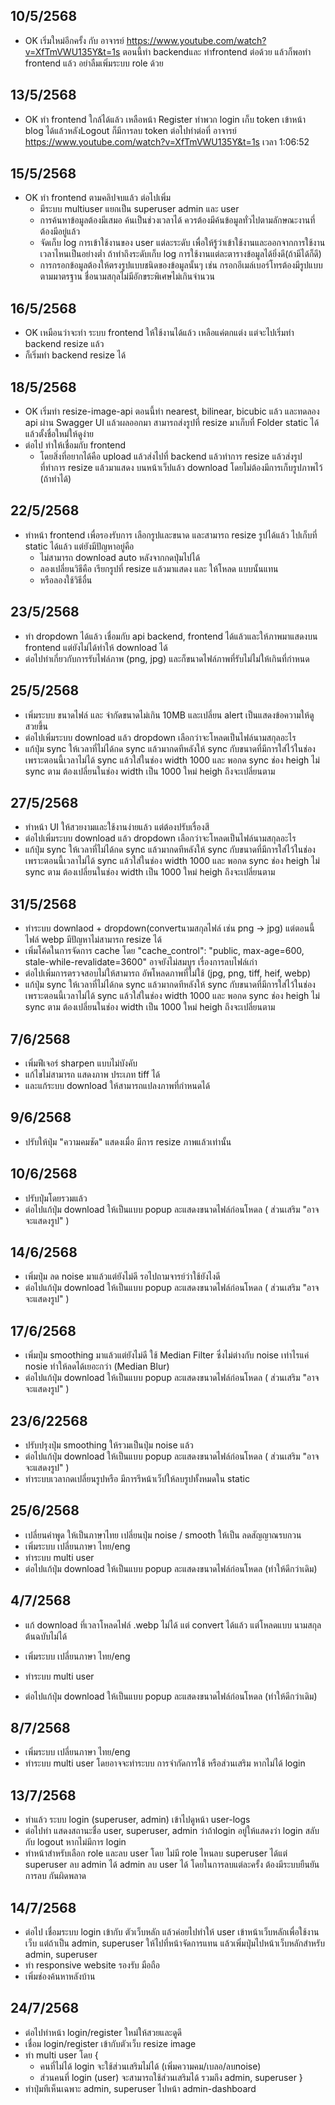 ## 10/5/2568
- OK เริ่มใหม่อีกครั้ง กับ อาจารย์ https://www.youtube.com/watch?v=XfTmVWU135Y&t=1s 
  ตอนนี้ทำ backendและ ทำfrontend ต่อด้วย
  แล้วก็พอทำ frontend แล้ว อย่าลืมเพิ่มระบบ role ด้วย

## 13/5/2568
- OK ทำ frontend ใกล้ได้แล้ว เหลือหน้า Register ทำพวก login เก็บ token เข้าหน้า blog ได้แล้วหลังLogout ก็มีการลบ token 
  ต่อไปทำต่อที่ อาจารย์ https://www.youtube.com/watch?v=XfTmVWU135Y&t=1s เวลา 1:06:52

## 15/5/2568
- OK ทำ frontend ตามคลิปจบแล้ว ต่อไปเพิ่ม
  - มีระบบ multiuser แยกเป็น superuser admin และ user
  - การค้นหาข้อมูลต้องมีเสมอ ค้นเป็นช่วงเวลาได้ ควรต้องมีค้นข้อมูลทั่วไปตามลักษณะงานที่ต้องมีอยู่แล้ว
  - จัดเก็บ log การเข้าใช้งานของ user แต่ละระดับ เพื่อให้รู้ว่าเข้าใช้งานและออกจากการใช้งานเวลาไหนเป็นอย่างต่ำ          ถ้าทำถึงระดับเก็บ log การใช้งานแต่ละตารางข้อมูลได้ยิ่งดี(ถ้ามีได้ก็ดี)
  - การกรอกข้อมูลต้องให้ตรงรูปแบบชนิดของข้อมูลนั้นๆ เช่น กรอกอีเมล์เบอร์โทรต้องมีรูปแบบตามมาตรฐาน ชื่อนามสกุลไม่มีอักขระพิเศษไม่เกินจำนวน

## 16/5/2568
- OK เหมือนว่าจะทำ ระบบ frontend ให้ใช้งานได้แล้ว เหลือแค่ตกแต่ง แต่จะไปเริ่มทำ backend resize แล้ว
- ก็เริ่มทำ backend resize ได้

## 18/5/2568
- OK เริ่มทำ resize-image-api ตอนนี้ทำ nearest, bilinear, bicubic แล้ว และทดลอง api ผ่าน Swagger UI แล้วผลออกมา สามารถส่งรูปที่ resize มาเก็บที่ Folder static ได้ แล้วตั้งชื่อใหม่ให้ดูง่าย
- ต่อไป ทำให้เชื่อมกับ frontend 
  - โดยสิ่งที่อยากได้คือ upload แล้วส่งไปที่ backend แล้วทำการ resize แล้วส่งรูปที่ทำการ resize แล้วมาแสดง บนหน้าเว็ปแล้ว download โดยไม่ต้องมีการเก็บรูปภาพไว้ (ถ้าทำได้) 

## 22/5/2568
- ทำหน้า frontend เพื่อรองรับการ เลือกรูปและขนาด และสามารถ resize รูปได้แล้ว ไปเก็บที่ static ได้แล้ว แต่ยังมีปัญหาอยู่คือ
  - ไม่สามารถ download auto หลังจากกดปุ่มไปได้ 
  - ลองเปลี่ยนวิธีคือ เรียกรูปที่ resize แล้วมาแสดง และ ให้โหลด แบบนั้นแทน
  - หรือลองใช้วิธีอื่น

## 23/5/2568
- ทำ dropdown ได้แล้ว เชื่อมกับ api backend, frontend ได้แล้วและให้ภาพมาแสดงบน frontend แต่ยังไม่ได้ทำให้ download ได้ 
- ต่อไปทำเกี่ยวกับการรับไฟล์ภาพ (png, jpg) และก็ขนาดไฟล์ภาพที่รับไม่ไม่ให้เกินที่กำหนด

## 25/5/2568
- เพิ่มระบบ ขนาดไฟล์ และ จำกัดขนาดไม่เกิน 10MB และเปลี่ยน alert เป็นแสดงข้อความให้ดูสวยขึ้น
- ต่อไปเพิ่มระบบ download แล้ว dropdown เลือกว่าจะโหลดเป็นไฟล์นามสกุลอะไร 
- แก้ปุ่ม sync ให้เวลาที่ไม่ได้กด sync แล้วมากดทีหลังให้ sync กับขนาดที่มีการใส่ไว้ในช่อง เพราะตอนนี้เวลาไม่ได้ sync แล้วใส่ในช่อง width 1000 และ พอกด sync ช่อง heigh ไม่ sync ตาม ต้องเปลี่ยนในช่อง width เป็น 1000 ใหม่ heigh ถึงจะเปลี่ยนตาม

## 27/5/2568
- ทำหน้า UI ให้สวยงามและใช้งานง่ายแล้ว แต่ต้องปรับเรื่องสี
- ต่อไปเพิ่มระบบ download แล้ว dropdown เลือกว่าจะโหลดเป็นไฟล์นามสกุลอะไร 
- แก้ปุ่ม sync ให้เวลาที่ไม่ได้กด sync แล้วมากดทีหลังให้ sync กับขนาดที่มีการใส่ไว้ในช่อง เพราะตอนนี้เวลาไม่ได้ sync แล้วใส่ในช่อง width 1000 และ พอกด sync ช่อง heigh ไม่ sync ตาม ต้องเปลี่ยนในช่อง width เป็น 1000 ใหม่ heigh ถึงจะเปลี่ยนตาม

## 31/5/2568
- ทำระบบ downlaod + dropdown(convertนามสกุลไฟล์ เช่น png -> jpg) แต่ตอนนี้ไฟล์ webp มีปัญหาไม่สามารถ resize ได้
- เพิ่มโค้ดในการจัดการ cache โดย "cache_control": "public, max-age=600, stale-while-revalidate=3600" อาจยังไม่สมบูร เรื่องการลบไฟล์เก่า
- ต่อไปเพิ่มการตรวจสอบไม่ให้สามารถ อัพโหลดภาพที่ไม่ใช้ (jpg, png, tiff, heif, webp)
- แก้ปุ่ม sync ให้เวลาที่ไม่ได้กด sync แล้วมากดทีหลังให้ sync กับขนาดที่มีการใส่ไว้ในช่อง เพราะตอนนี้เวลาไม่ได้ sync แล้วใส่ในช่อง width 1000 และ พอกด sync ช่อง heigh ไม่ sync ตาม ต้องเปลี่ยนในช่อง width เป็น 1000 ใหม่ heigh ถึงจะเปลี่ยนตาม

## 7/6/2568
- เพิ่มฟีเจอร์ sharpen แบบไม่บังคับ
- แก้ไขไม่สามารถ แสดงภาพ ประเภท tiff ได้
- และแก้ระบบ download ให้สามารถแปลงภาพที่กำหนดได้

## 9/6/2568
- ปรับให้ปุ่ม "ความคมชัด" แสดงเมื่อ มีการ resize ภาพแล้วเท่านั้น

## 10/6/2568
- ปรับปุ่มโดยรวมแล้ว
- ต่อไปแก้ปุ่ม download ให้เป็นแบบ popup ละแสดงขนาดไฟล์ก่อนโหดล ( ส่วนเสริม "อาจจะแสดงรูป" ) 

## 14/6/2568
- เพิ่มปุ่ม ลด noise มาแล้วแต่ยังไม่ดี รอไปถามจารย์ว่าใช้ยังไงดี
- ต่อไปแก้ปุ่ม download ให้เป็นแบบ popup ละแสดงขนาดไฟล์ก่อนโหดล ( ส่วนเสริม "อาจจะแสดงรูป" )

## 17/6/2568
- เพิ่มปุ่ม smoothing มาแล้วแต่ยังไม่ดี ใช้ Median Filter ซึ่งไม่ต่างกับ noise เท่าไรแค่ nosie ทำให้ลดได้เยอะกว่า (Median Blur)
- ต่อไปแก้ปุ่ม download ให้เป็นแบบ popup ละแสดงขนาดไฟล์ก่อนโหดล ( ส่วนเสริม "อาจจะแสดงรูป" ) 

## 23/6/22568
- ปรับปรุงปุ่ม smoothing ให้รวมเป็นปุ่ม noise แล้ว
- ต่อไปแก้ปุ่ม download ให้เป็นแบบ popup ละแสดงขนาดไฟล์ก่อนโหดล ( ส่วนเสริม "อาจจะแสดงรูป" )
- ทำระบบเวลากดเปลี่ยนรูปหรือ มีการรีหน้าเว็ปให้ลบรูปทั้งหมดใน static

## 25/6/2568
- เปลี่ยนคำพูด ให้เป็นภาษาไทย เปลี่ยนปุ่ม noise / smooth ให้เป็น ลดสัญญาณรบกวน
- เพิ่มระบบ เปลี่ยนภาษา ไทย/eng
- ทำระบบ multi user
- ต่อไปแก้ปุ่ม download ให้เป็นแบบ popup ละแสดงขนาดไฟล์ก่อนโหดล (ทำให้ดีกว่าเดิม)

## 4/7/2568
- แก้ download ที่เวลาโหลดไฟล์ .webp ไม่ได้ แต่ convert ได้แล้ว แต่โหลดแบบ นามสกุลต้นฉบับไม่ได้

- เพิ่มระบบ เปลี่ยนภาษา ไทย/eng
- ทำระบบ multi user
- ต่อไปแก้ปุ่ม download ให้เป็นแบบ popup ละแสดงขนาดไฟล์ก่อนโหดล (ทำให้ดีกว่าเดิม)

## 8/7/2568
- เพิ่มระบบ เปลี่ยนภาษา ไทย/eng
- ทำระบบ multi user โดยอาจจะทำระบบ การจำกัดการใช้ หรือส่วนเสริม หากไม่ได้ login

## 13/7/2568
- ทำแล้ว ระบบ login (superuser, admin) เข้าไปดูหน้า user-logs
- ต่อไปทำ แสดงสถานะชื่อ user, superuser, admin ว่าถ้าlogin อยู่ให้แสดงว่า login สลับกับ logout หากไม่มีการ login 
- ทำหน้าสำหรับเลือก role และลบ user โดย ไม่มี role ไหนลบ superuser ได้แต่ superuser ลบ admin ได้ admin ลบ user ได้ โดยในการลบแต่ละครั้ง ต้องมีระบบยืนยันการลบ กันผิดพลาด

## 14/7/2568
- ต่อไป เชื่อมระบบ login เข้ากับ ตัวเว็บหลัก แล้วค่อยไปทำให้ user เข้าหน้าเว็บหลักเพื่อใช้งานเว็บ แต่ถ้าเป็น admin, superuser ให้ไปที่หน้าจัดการแทน แล้วเพิ่มปุ่มไปหน้าเว็บหลักสำหรับ admin, superuser
- ทำ responsive website รองรับ มือถือ
- เพิ่มช่องค้นหาหลังบ้าน

## 24/7/2568
- ต่อไปทำหน้า login/register ใหม่ให้สวยและดูดี
- เชื่อม login/register เข้ากับตัวเว็บ resize image
- ทำ multi user โดย {
  - คนที่ไม่ได้ login จะใช้ส่วนเสริมไม่ได้ (เพิ่มความคม/เบลอ/ลบnoise)
  - ส่วนคนที่ login (user) จะสามารถใช้ส่วนเสริมได้ รวมถึง admin, superuser
}
- ทำปุ่มทีเห็นเฉพาะ admin, superuser ไปหน้า admin-dashboard